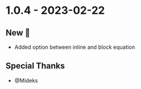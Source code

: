 # 1.0.4 - 2023-02-22
## New 🚀
- Added option between inline and block equation

## Special Thanks
- @Mideks
